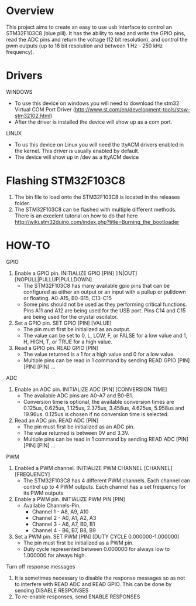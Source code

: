 # Overview

This project aims to create an easy to use usb interface to control an STM32F103C8 (blue pill). It has the ability to read and write the GPIO pins, read the ADC pins and return the voltage (12 bit resolution), and control the pwm outputs (up to 16 bit resolution and between 1 Hz - 250 kHz frequency).

# Drivers

WINDOWS
  * To use this device on windows you will need to download the stm32 Virtual COM Port Driver (http://www.st.com/en/development-tools/stsw-stm32102.html)
  * After the driver is installed the device will show up as a com port.
  
LINUX
  * To us this device on Linux you will need the ttyACM drivers enabled in the kernel. This driver is usually enabled by default.
  * The device will show up in /dev as a ttyACM device

# Flashing STM32F103C8

1. The bin file to load onto the STM32F103C8 is located in the releases folder.
2. The STM32F103C8 can be flashed with multiple different methods. There is an excelent tutorial on how to do that here http://wiki.stm32duino.com/index.php?title=Burning_the_bootloader

# HOW-TO

GPIO
  1. Enable a GPIO pin. INITIALIZE GPIO [PIN] [IN|OUT] [NOPULL|PULLUP|PULLDOWN]
      * The STM32F103C8 has many available gpio pins that can be configured as either an output or an input with a pullup or pulldown or floating. A0-A15, B0-B15, C13-C15
      * Some pins should not be used as they performing critical functions. Pins A11 and A12 are being used for the USB port. Pins C14 and C15 are being used for the crystal oscilator.
  2. Set a GPIO pin. SET GPIO [PIN] [VALUE]
      * The pin must first be initialized as an output.
      * The value can be set to 0, L, LOW, F, or FALSE for a low value and 1, H, HIGH, T, or TRUE for a high value.
  3. Read a GPIO pin. READ GPIO [PIN]
      * The value returned is a 1 for a high value and 0 for a low value.
      * Multiple pins can be read in 1 command by sending READ GPIO [PIN] [PIN] [PIN] ...

ADC
  1. Enable an ADC pin. INITIALIZE ADC [PIN] [CONVERSION TIME]
      * The available ADC pins are A0-A7 and B0-B1.
      * Conversion time is optional, the available conversion times are 0.125us, 0.625us, 1.125us, 2.375us, 3.458us, 4.625us, 5.958us and 19.96us. 0.125us is chosen if no conversion time is selected.
  2. Read an ADC pin. READ ADC [PIN]
      * The pin must first be initialized as an ADC pin.
      * The value returned is between 0V and 3.3V.
      * Multiple pins can be read in 1 command by sending READ ADC [PIN] [PIN] [PIN] ...
      
PWM
  1. Enabled a PWM channel. INITIALIZE PWM CHANNEL [CHANNEL] [FREQUENCY]
      * The STM32F103C8 has 4 different PWM channels. Each channel can control up to 4 PWM outputs. Each channel has a set frequency for its PWM outputs
  2. Enable a PWM pin. INITIALIZE PWM PIN [PIN]
      * Available Channels-Pin. 
          * Channel 1 - A8, A9, A10
          * Channel 2 - A0, A1, A2, A3
          * Channel 3 - A6, A7, B0, B1
          * Channel 4 - B6, B7, B8, B9
  3. Set a PWM pin. SET PWM [PIN] [DUTY CYCLE 0.000000-1.000000]
      * The pin must first be initialized as a PWM pin.
      * Duty cycle represented between 0.000000 for always low to 1.000000 for always high.
      
Turn off response messages
  1. It is sometimes necessary to disable the response messages so as not to interfere with READ ADC and READ GPIO. This can be done by sending DISABLE RESPONSES
  2. To re-enable responses, send ENABLE RESPONSES
